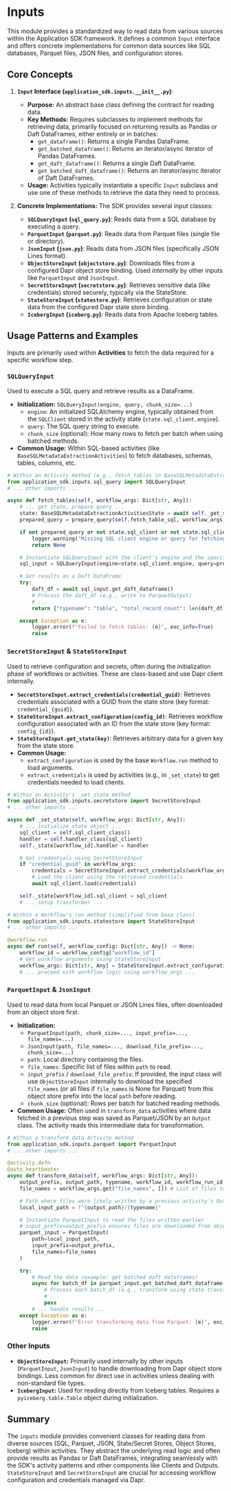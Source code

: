 # Inputs

This module provides a standardized way to read data from various sources within the Application SDK framework. It defines a common `Input` interface and offers concrete implementations for common data sources like SQL databases, Parquet files, JSON files, and configuration stores.

## Core Concepts

1.  **`Input` Interface (`application_sdk.inputs.__init__.py`)**:
    *   **Purpose:** An abstract base class defining the contract for reading data.
    *   **Key Methods:** Requires subclasses to implement methods for retrieving data, primarily focused on returning results as Pandas or Daft DataFrames, either entirely or in batches:
        *   `get_dataframe()`: Returns a single Pandas DataFrame.
        *   `get_batched_dataframe()`: Returns an iterator/async iterator of Pandas DataFrames.
        *   `get_daft_dataframe()`: Returns a single Daft DataFrame.
        *   `get_batched_daft_dataframe()`: Returns an iterator/async iterator of Daft DataFrames.
    *   **Usage:** Activities typically instantiate a specific `Input` subclass and use one of these methods to retrieve the data they need to process.

2.  **Concrete Implementations:** The SDK provides several input classes:

    *   **`SQLQueryInput` (`sql_query.py`)**: Reads data from a SQL database by executing a query.
    *   **`ParquetInput` (`parquet.py`)**: Reads data from Parquet files (single file or directory).
    *   **`JsonInput` (`json.py`)**: Reads data from JSON files (specifically JSON Lines format).
    *   **`ObjectStoreInput` (`objectstore.py`)**: Downloads files from a configured Dapr object store binding. Used *internally* by other inputs like `ParquetInput` and `JsonInput`.
    *   **`SecretStoreInput` (`secretstore.py`)**: Retrieves sensitive data (like credentials) stored securely, typically via the StateStore.
    *   **`StateStoreInput` (`statestore.py`)**: Retrieves configuration or state data from the configured Dapr state store binding.
    *   **`IcebergInput` (`iceberg.py`)**: Reads data from Apache Iceberg tables.

## Usage Patterns and Examples

Inputs are primarily used within **Activities** to fetch the data required for a specific workflow step.

### `SQLQueryInput`

Used to execute a SQL query and retrieve results as a DataFrame.

*   **Initialization:** `SQLQueryInput(engine, query, chunk_size=...)`
    *   `engine`: An initialized SQLAlchemy engine, typically obtained from the `SQLClient` stored in the activity state (`state.sql_client.engine`).
    *   `query`: The SQL query string to execute.
    *   `chunk_size` (optional): How many rows to fetch per batch when using batched methods.
*   **Common Usage:** Within SQL-based activities (like `BaseSQLMetadataExtractionActivities`) to fetch databases, schemas, tables, columns, etc.

```python
# Within an Activity method (e.g., fetch_tables in BaseSQLMetadataExtractionActivities)
from application_sdk.inputs.sql_query import SQLQueryInput
# ... other imports ...

async def fetch_tables(self, workflow_args: Dict[str, Any]):
    # ... get state, prepare query ...
    state: BaseSQLMetadataExtractionActivitiesState = await self._get_state(workflow_args)
    prepared_query = prepare_query(self.fetch_table_sql, workflow_args, ...) # Prepare query string

    if not prepared_query or not state.sql_client or not state.sql_client.engine:
        logger.warning("Missing SQL client engine or query for fetching tables.")
        return None

    # Instantiate SQLQueryInput with the client's engine and the specific query
    sql_input = SQLQueryInput(engine=state.sql_client.engine, query=prepared_query)

    # Get results as a Daft DataFrame
    try:
        daft_df = await sql_input.get_daft_dataframe()
        # Process the daft_df (e.g., write to ParquetOutput)
        # ...
        return {"typename": "table", "total_record_count": len(daft_df), ...}

    except Exception as e:
        logger.error(f"Failed to fetch tables: {e}", exc_info=True)
        raise
```

### `SecretStoreInput` & `StateStoreInput`

Used to retrieve configuration and secrets, often during the initialization phase of workflows or activities. These are class-based and use Dapr client internally.

*   **`SecretStoreInput.extract_credentials(credential_guid)`**: Retrieves credentials associated with a GUID from the state store (key format: `credential_{guid}`).
*   **`StateStoreInput.extract_configuration(config_id)`**: Retrieves workflow configuration associated with an ID from the state store (key format: `config_{id}`).
*   **`StateStoreInput.get_state(key)`**: Retrieves arbitrary data for a given key from the state store.
*   **Common Usage:**
    *   `extract_configuration` is used by the base `Workflow.run` method to load arguments.
    *   `extract_credentials` is used by activities (e.g., in `_set_state`) to get credentials needed to load clients.

```python
# Within an Activity's _set_state method
from application_sdk.inputs.secretstore import SecretStoreInput
# ... other imports ...

async def _set_state(self, workflow_args: Dict[str, Any]):
    # ... initialize state object ...
    sql_client = self.sql_client_class()
    handler = self.handler_class(sql_client)
    self._state[workflow_id].handler = handler

    # Get credentials using SecretStoreInput
    if "credential_guid" in workflow_args:
        credentials = SecretStoreInput.extract_credentials(workflow_args["credential_guid"])
        # Load the client using the retrieved credentials
        await sql_client.load(credentials)

    self._state[workflow_id].sql_client = sql_client
    # ... setup transformer ...
```

```python
# Within a Workflow's run method (simplified from base class)
from application_sdk.inputs.statestore import StateStoreInput
# ... other imports ...

@workflow.run
async def run(self, workflow_config: Dict[str, Any]) -> None:
    workflow_id = workflow_config["workflow_id"]
    # Get workflow arguments using StateStoreInput
    workflow_args: Dict[str, Any] = StateStoreInput.extract_configuration(workflow_id)
    # ... proceed with workflow logic using workflow_args ...
```

### `ParquetInput` & `JsonInput`

Used to read data from local Parquet or JSON Lines files, often downloaded from an object store first.

*   **Initialization:**
    *   `ParquetInput(path, chunk_size=..., input_prefix=..., file_names=...)`
    *   `JsonInput(path, file_names=..., download_file_prefix=..., chunk_size=...)`
    *   `path`: Local directory containing the files.
    *   `file_names`: Specific list of files within `path` to read.
    *   `input_prefix` / `download_file_prefix`: If provided, the input class will use `ObjectStoreInput` internally to download the specified `file_names` (or all files if `file_names` is None for Parquet) from this object store prefix into the local `path` before reading.
    *   `chunk_size` (optional): Rows per batch for batched reading methods.
*   **Common Usage:** Often used in `transform_data` activities where data fetched in a previous step was saved as Parquet/JSON by an `Output` class. The activity reads this intermediate data for transformation.

```python
# Within a transform_data Activity method
from application_sdk.inputs.parquet import ParquetInput
# ... other imports ...

@activity.defn
@auto_heartbeater
async def transform_data(self, workflow_args: Dict[str, Any]):
    output_prefix, output_path, typename, workflow_id, workflow_run_id = self._validate_output_args(workflow_args)
    file_names = workflow_args.get("file_names", []) # List of files to process

    # Path where files were likely written by a previous activity's Output
    local_input_path = f"{output_path}/{typename}"

    # Instantiate ParquetInput to read the files written earlier
    # input_prefix=output_prefix ensures files are downloaded from object store if not local
    parquet_input = ParquetInput(
        path=local_input_path,
        input_prefix=output_prefix,
        file_names=file_names
    )

    try:
        # Read the data (example: get batched daft dataframes)
        async for batch_df in parquet_input.get_batched_daft_dataframe():
            # Process each batch_df (e.g., transform using state.transformer)
            # ...
            pass
        # ... handle results ...
    except Exception as e:
        logger.error(f"Error transforming data from Parquet: {e}", exc_info=True)
        raise
```

### Other Inputs

*   **`ObjectStoreInput`:** Primarily used internally by other inputs (`ParquetInput`, `JsonInput`) to handle downloading from Dapr object store bindings. Less common for direct use in activities unless dealing with non-standard file types.
*   **`IcebergInput`:** Used for reading directly from Iceberg tables. Requires a `pyiceberg.table.Table` object during initialization.

## Summary

The `inputs` module provides convenient classes for reading data from diverse sources (SQL, Parquet, JSON, State/Secret Stores, Object Stores, Iceberg) within activities. They abstract the underlying read logic and often provide results as Pandas or Daft DataFrames, integrating seamlessly with the SDK's activity patterns and other components like Clients and Outputs. `StateStoreInput` and `SecretStoreInput` are crucial for accessing workflow configuration and credentials managed via Dapr.